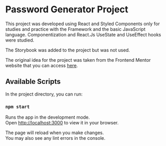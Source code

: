 #  Password Generator Project

This project was developed using React and Styled Components only for studies and practice with the Framework and the basic JavaScript language.
Componentization and React.Js UseState and UseEffect hooks were studied.

The Storybook was added to the project but was not used.

The original idea for the project was taken from the Frontend Mentor website that you can access <a href="https://www.frontendmentor.io/challenges/password-generator-app-Mr8CLycqjh">here</a>.

## Available Scripts

In the project directory, you can run:

### `npm start`

Runs the app in the development mode.\
Open [http://localhost:3000](http://localhost:3000) to view it in your browser.

The page will reload when you make changes.\
You may also see any lint errors in the console.

